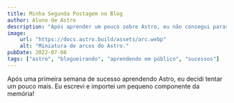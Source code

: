 ```yaml
---
title: Minha Segunda Postagem no Blog
author: Aluno de Astro
description: "Após aprender um pouco sobre Astro, eu não consegui parar!"
image:
    url: "https://docs.astro.build/assets/arc.webp"
    alt: "Miniatura de arcos do Astro."
pubDate: 2022-07-08
tags: ["astro", "blogueirando", "aprendendo em público", "sucessos"]
---
```

Após uma primeira semana de sucesso aprendendo Astro, eu decidi tentar um pouco mais. Eu escrevi e importei um pequeno componente da memória!